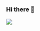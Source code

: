 ### Hi there 👋
<a href="https://www.instagram.com/lcscho/" target="_blank"><img src="https://img.shields.io/badge/뱃지레이블-배경색?style=뱃지모양&logo=instagram&logoColor=E4405F"/></a>

<!--
**LcsCho/LcsCho** is a ✨ _special_ ✨ repository because its `README.md` (this file) appears on your GitHub profile.

Here are some ideas to get you started:


- 🔭 I’m currently working on ...
- 🌱 I’m currently learning ...
- 👯 I’m looking to collaborate on ...
- 🤔 I’m looking for help with ...
- 💬 Ask me about ...
- 📫 How to reach me: ...
- 😄 Pronouns: ...
- ⚡ Fun fact: ...
-->
